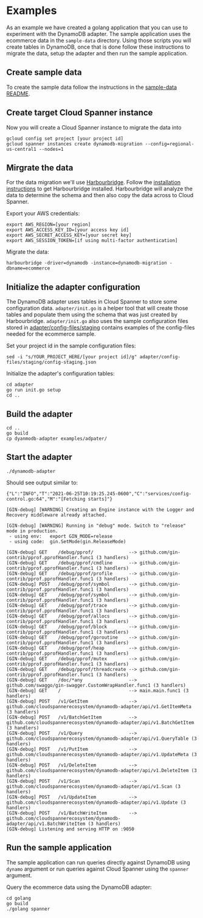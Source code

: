 # Examples

As an example we have created a golang application that you can use to
experiment with the DynamoDB adapter. The sample application uses the ecommerce
data in the `sample-data` directory. Using those scripts you will create tables
in DynamoDB, once that is done follow these instructions to migrate the data,
setup the adapter and then run the sample application.

## Create sample data

To create the sample data follow the instructions in the
[sample-data README](sample-data/README.md).

## Create target Cloud Spanner instance

Now you will create a Cloud Spanner instance to migrate the data into

```shell
gcloud config set project [your project id]
gcloud spanner instances create dynamodb-migration --config=regional-us-central1 --nodes=1
```

## Mirgrate the data

For the data migration we'll use [Harbourbridge](https://github.com/cloudspannerecosystem/harbourbridge).
Follow the [installation instructions](https://github.com/cloudspannerecosystem/harbourbridge#installing-harbourbridge)
to get Harbourbridge installed. Harbourbridge will analyze the data to
determine the schema and then also copy the data across to Cloud Spanner.

Export your AWS credentials:

```shell
export AWS_REGION=[your region]
export AWS_ACCESS_KEY_ID=[your access key id]
export AWS_SECRET_ACCESS_KEY=[your secret key]
export AWS_SESSION_TOKEN=[if using multi-factor authentication]
```

Migrate the data:

```shell
harbourbridge -driver=dynamodb -instance=dynamodb-migration -dbname=ecommerce
```

## Initialize the adapter configuration

The DynamoDB adapter uses tables in Cloud Spanner to store some configuration
data. `adapter/init.go` is a helper tool that will create those tables and
populate them using the schema that was just created by Harbourbridge.
`adapter/init.go` also uses the sample configuration files stored in
[adapter/config-files/staging](adapter/config-files/staging) contains examples
of the config-files needed for the ecommerce sample.

Set your project id in the sample configuration files:

```shell
sed -i "s/YOUR_PROJECT_HERE/[your project id]/g" adapter/config-files/staging/config-staging.json
```

Initialize the adapter's configuration tables:

```shell
cd adapter
go run init.go setup
cd ..
```

## Build the adapter

```shell
cd ..
go build
cp dyanmodb-adapter examples/adpater/
```

## Start the adapter

```shell
./dynamodb-adapter
```

Should see output similar to:

```shell
{"L":"INFO","T":"2021-06-25T10:19:25.245-0600","C":"services/config-control.go:64","M":"[Fetching starts]"}

[GIN-debug] [WARNING] Creating an Engine instance with the Logger and Recovery middleware already attached.

[GIN-debug] [WARNING] Running in "debug" mode. Switch to "release" mode in production.
 - using env:	export GIN_MODE=release
 - using code:	gin.SetMode(gin.ReleaseMode)

[GIN-debug] GET    /debug/pprof/             --> github.com/gin-contrib/pprof.pprofHandler.func1 (3 handlers)
[GIN-debug] GET    /debug/pprof/cmdline      --> github.com/gin-contrib/pprof.pprofHandler.func1 (3 handlers)
[GIN-debug] GET    /debug/pprof/profile      --> github.com/gin-contrib/pprof.pprofHandler.func1 (3 handlers)
[GIN-debug] POST   /debug/pprof/symbol       --> github.com/gin-contrib/pprof.pprofHandler.func1 (3 handlers)
[GIN-debug] GET    /debug/pprof/symbol       --> github.com/gin-contrib/pprof.pprofHandler.func1 (3 handlers)
[GIN-debug] GET    /debug/pprof/trace        --> github.com/gin-contrib/pprof.pprofHandler.func1 (3 handlers)
[GIN-debug] GET    /debug/pprof/allocs       --> github.com/gin-contrib/pprof.pprofHandler.func1 (3 handlers)
[GIN-debug] GET    /debug/pprof/block        --> github.com/gin-contrib/pprof.pprofHandler.func1 (3 handlers)
[GIN-debug] GET    /debug/pprof/goroutine    --> github.com/gin-contrib/pprof.pprofHandler.func1 (3 handlers)
[GIN-debug] GET    /debug/pprof/heap         --> github.com/gin-contrib/pprof.pprofHandler.func1 (3 handlers)
[GIN-debug] GET    /debug/pprof/mutex        --> github.com/gin-contrib/pprof.pprofHandler.func1 (3 handlers)
[GIN-debug] GET    /debug/pprof/threadcreate --> github.com/gin-contrib/pprof.pprofHandler.func1 (3 handlers)
[GIN-debug] GET    /doc/*any                 --> github.com/swaggo/gin-swagger.CustomWrapHandler.func1 (3 handlers)
[GIN-debug] GET    /                         --> main.main.func1 (3 handlers)
[GIN-debug] POST   /v1/GetItem               --> github.com/cloudspannerecosystem/dynamodb-adapter/api/v1.GetItemMeta (3 handlers)
[GIN-debug] POST   /v1/BatchGetItem          --> github.com/cloudspannerecosystem/dynamodb-adapter/api/v1.BatchGetItem (3 handlers)
[GIN-debug] POST   /v1/Query                 --> github.com/cloudspannerecosystem/dynamodb-adapter/api/v1.QueryTable (3 handlers)
[GIN-debug] POST   /v1/PutItem               --> github.com/cloudspannerecosystem/dynamodb-adapter/api/v1.UpdateMeta (3 handlers)
[GIN-debug] POST   /v1/DeleteItem            --> github.com/cloudspannerecosystem/dynamodb-adapter/api/v1.DeleteItem (3 handlers)
[GIN-debug] POST   /v1/Scan                  --> github.com/cloudspannerecosystem/dynamodb-adapter/api/v1.Scan (3 handlers)
[GIN-debug] POST   /v1/UpdateItem            --> github.com/cloudspannerecosystem/dynamodb-adapter/api/v1.Update (3 handlers)
[GIN-debug] POST   /v1/BatchWriteItem        --> github.com/cloudspannerecosystem/dynamodb-adapter/api/v1.BatchWriteItem (3 handlers)
[GIN-debug] Listening and serving HTTP on :9050
```

## Run the sample application

The sample application can run queries directly against DynamoDB using `dynamo`
argument or run queries against Cloud Spanner using the `spanner` argument.

Query the ecommerce data using the DynamoDB adapter:

```shell
cd golang
go build
./golang spanner
```
